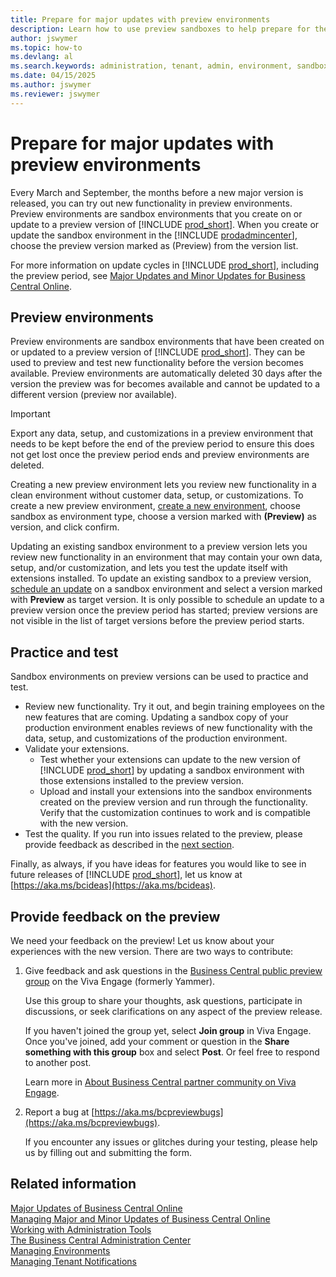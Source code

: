 ```yaml
---
title: Prepare for major updates with preview environments
description: Learn how to use preview sandboxes to help prepare for the next major update of Business Central online.
author: jswymer
ms.topic: how-to
ms.devlang: al
ms.search.keywords: administration, tenant, admin, environment, sandbox, update
ms.date: 04/15/2025
ms.author: jswymer
ms.reviewer: jswymer
---
```


# Prepare for major updates with preview environments

Every March and September, the months before a new major version is released, you can try out new functionality in preview environments. Preview environments are sandbox environments that you create on or update to a preview version of [!INCLUDE [prod_short](../developer/includes/prod_short.md)]. When you create or update the sandbox environment in the [!INCLUDE [prodadmincenter](../developer/includes/prodadmincenter.md)], choose the preview version marked as (Preview) from the version list.

For more information on update cycles in [!INCLUDE [prod_short](../developer/includes/prod_short.md)], including the preview period, see [Major Updates and Minor Updates for Business Central Online](update-rollout-timeline.md).

## Preview environments
Preview environments are sandbox environments that have been created on or updated to a preview version of [!INCLUDE [prod_short](../developer/includes/prod_short.md)]. They can be used to preview and test new functionality before the version becomes available. Preview environments are automatically deleted 30 days after the version the preview was for becomes available and cannot be updated to a different version (preview nor available). 

> [!IMPORTANT]
> Export any data, setup, and customizations in a preview environment that needs to be kept before the end of the preview period to ensure this does not get lost once the preview period ends and preview environments are deleted. 

Creating a new preview environment lets you review new functionality in a clean environment without customer data, setup, or customizations. To create a new preview environment, [create a new environment](tenant-admin-center-environments.md#create-a-new-environment), choose sandbox as environment type, choose a version marked with **(Preview)** as version, and click confirm.

Updating an existing sandbox environment to a preview version lets you review new functionality in an environment that may contain your own data, setup, and/or customization, and lets you test the update itself with extensions installed. To update an existing sandbox to a preview version, [schedule an update](tenant-admin-center-update-management.md#schedule) on a sandbox environment and select a version marked with **Preview** as target version. It is only possible to schedule an update to a preview version once the preview period has started; preview versions are not visible in the list of target versions before the preview period starts.

## Practice and test

Sandbox environments on preview versions can be used to practice and test.
- Review new functionality. Try it out, and begin training employees on the new features that are coming. Updating a sandbox copy of your production environment enables reviews of new functionality with the data, setup, and customizations of the production environment.
- Validate your extensions.
    - Test whether your extensions can update to the new version of [!INCLUDE [prod_short](../developer/includes/prod_short.md)] by updating a sandbox environment with those extensions installed to the preview version.
    - Upload and install your extensions into the sandbox environments created on the preview version and run through the functionality. Verify that the customization continues to work and is compatible with the new version.
- Test the quality. If you run into issues related to the preview, please provide feedback as described in the [next section](#provide-feedback-on-the-preview).

Finally, as always, if you have ideas for features you would like to see in future releases of [!INCLUDE [prod_short](../developer/includes/prod_short.md)], let us know at [https://aka.ms/bcideas](https://aka.ms/bcideas).

## Provide feedback on the preview

We need your feedback on the preview! Let us know about your experiences with the new version. There are two ways to contribute:

1. Give feedback and ask questions in the [Business Central public preview group](https://aka.ms/BCPublicPreviewGroup) on the Viva Engage (formerly Yammer).

   Use this group to share your thoughts, ask questions, participate in discussions, or seek clarifications on any aspect of the preview release.

   If you haven't joined the group yet, select **Join group** in Viva Engage. Once you've joined, add your comment or question in the **Share something with this group** box and select **Post**. Or feel free to respond to another post.

   Learn more in [About Business Central partner community on Viva Engage](../join-viva-engage.md).

1. Report a bug at [https://aka.ms/bcpreviewbugs](https://aka.ms/bcpreviewbugs).

   If you encounter any issues or glitches during your testing, please help us by filling out and submitting the form.

## Related information

[Major Updates of Business Central Online](update-rollout-timeline.md)  
[Managing Major and Minor Updates of Business Central Online](tenant-admin-center-update-management.md)  
[Working with Administration Tools](administration.md)  
[The Business Central Administration Center](tenant-admin-center.md)  
[Managing Environments](tenant-admin-center-environments.md)  
[Managing Tenant Notifications](tenant-admin-center-notifications.md)  
